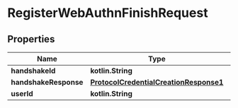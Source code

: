 
# RegisterWebAuthnFinishRequest

## Properties
Name | Type | Description | Notes
------------ | ------------- | ------------- | -------------
**handshakeId** | **kotlin.String** |  | 
**handshakeResponse** | [**ProtocolCredentialCreationResponse1**](ProtocolCredentialCreationResponse1.md) |  | 
**userId** | **kotlin.String** |  | 



